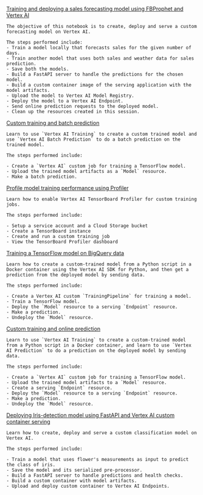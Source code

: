 [Training and deploying a sales forecasting model using FBProphet and Vertex AI](https://github.com/GoogleCloudPlatform/vertex-ai-samples/blob/main/notebooks/official/custom/SDK_FBProphet_Forecasting_Online.ipynb)

```
The objective of this notebook is to create, deploy and serve a custom forecasting model on Vertex AI.

The steps performed include:
- Train a model locally that forecasts sales for the given number of days.
- Train another model that uses both sales and weather data for sales prediction.
- Save both the models.
- Build a FastAPI server to handle the predictions for the chosen model.
- Build a custom container image of the serving application with the model artifacts.
- Upload the model to Vertex AI Model Registry.
- Deploy the model to a Vertex AI Endpoint.
- Send online prediction requests to the deployed model.
- Clean up the resources created in this session.

```


[Custom training and batch prediction](https://github.com/GoogleCloudPlatform/vertex-ai-samples/blob/main/notebooks/official/custom/sdk-custom-image-classification-batch.ipynb)

```
Learn to use `Vertex AI Training` to create a custom trained model and use `Vertex AI Batch Prediction` to do a batch prediction on the trained model.

The steps performed include:

- Create a `Vertex AI` custom job for training a TensorFlow model.
- Upload the trained model artifacts as a `Model` resource.
- Make a batch prediction.

```


[Profile model training performance using Profiler](https://github.com/GoogleCloudPlatform/vertex-ai-samples/blob/main/notebooks/official/custom/custom_training_tensorboard_profiler.ipynb)

```
Learn how to enable Vertex AI TensorBoard Profiler for custom training jobs.

The steps performed include:

- Setup a service account and a Cloud Storage bucket
- Create a TensorBoard instance
- Create and run a custom training job
- View the TensorBoard Profiler dashboard

```


[Training a TensorFlow model on BigQuery data](https://github.com/GoogleCloudPlatform/vertex-ai-samples/blob/main/notebooks/official/custom/custom-tabular-bq-managed-dataset.ipynb)

```
Learn how to create a custom-trained model from a Python script in a Docker container using the Vertex AI SDK for Python, and then get a prediction from the deployed model by sending data.

The steps performed include:

- Create a Vertex AI custom `TrainingPipeline` for training a model.
- Train a TensorFlow model.
- Deploy the `Model` resource to a serving `Endpoint` resource.
- Make a prediction.
- Undeploy the `Model` resource.

```


[Custom training and online prediction](https://github.com/GoogleCloudPlatform/vertex-ai-samples/blob/main/notebooks/official/custom/sdk-custom-image-classification-online.ipynb)

```
Learn to use `Vertex AI Training` to create a custom-trained model from a Python script in a Docker container, and learn to use `Vertex AI Prediction` to do a prediction on the deployed model by sending data.

The steps performed include:

- Create a `Vertex AI` custom job for training a TensorFlow model.
- Upload the trained model artifacts to a `Model` resource.
- Create a serving `Endpoint` resource.
- Deploy the `Model` resource to a serving `Endpoint` resource.
- Make a prediction.
- Undeploy the `Model` resource.

```


[Deploying Iris-detection model using FastAPI and Vertex AI custom container serving](https://github.com/GoogleCloudPlatform/vertex-ai-samples/blob/main/notebooks/official/custom/SDK_Custom_Container_Prediction.ipynb)

```
Learn how to create, deploy and serve a custom classification model on Vertex AI.

The steps performed include:

- Train a model that uses flower's measurements as input to predict the class of iris.
- Save the model and its serialized pre-processor.
- Build a FastAPI server to handle predictions and health checks.
- Build a custom container with model artifacts.
- Upload and deploy custom container to Vertex AI Endpoints.

```


